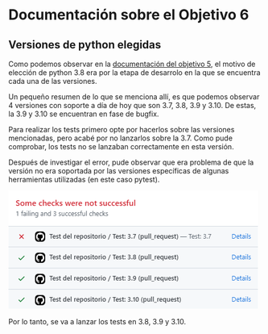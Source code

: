 # Documentación sobre el Objetivo  6

## Versiones de python elegidas

Como podemos observar en la [documentación del objetivo 5](/docs/Objetivo-5.md), el motivo de elección de python 3.8 era por la etapa de desarrolo en la que se encuentra cada una de las versiones.

Un pequeño resumen de lo que se menciona allí, es que podemos observar 4 versiones con soporte a día de hoy que son 3.7, 3.8, 3.9 y 3.10. De estas, la 3.9 y 3.10 se encuentran en fase de bugfix.

Para realizar los tests primero opte por hacerlos sobre las versiones mencionadas, pero acabé por no lanzarlos sobre la 3.7. Como pude comprobar, los tests no se lanzaban correctamente en esta versión.


Después de investigar el error, pude observar que era problema de que la versión no era soportada por las versiones específicas de algunas herramientas utilizadas (en este caso pytest).

![Fail python 3.7](/docs/img/python37fail.png)

Por lo tanto, se va a lanzar los tests en 3.8, 3.9 y 3.10.

